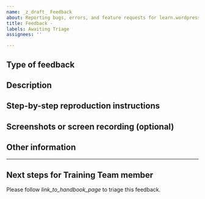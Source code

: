 ```yaml
---
name: _z_draft_ Feedback
about: Reporting bugs, errors, and feature requests for learn.wordpress.org
title: Feedback - 
labels: Awaiting Triage
assignees: ''

---
```

<!--
Thank you for submitting feedback to the Make WordPress Training Team!
You'll find guidance about using this issue template at _handbook_link_.

If you'd like, you can see if similar feedback has already been reported by searching https://github.com/WordPress/gutenberg/issues.
-->

## Type of feedback
<!--
Is your feedback reporting a bug, flagging out-dated content, suggesting a new feature, or something else?
-->

## Description
<!-- Describe your feedback here. -->

## Step-by-step reproduction instructions
<!--
Please list the steps needed to reproduce or verify the feedback. For example:
1. Go to '...'
2. Click on '...'
3. Scroll down to '...'
-->

## Screenshots or screen recording (optional)
<!--
If possible, please upload a screenshot or screen recording illustrating the feedback. 
-->

## Other information
<!--
Leave any other relevant information here.
For example, if you are reporting a bug, you can note your browser, device, and operating system.
If you are making a feature request, you can note other sites/services you've seen the feature on.
-->

---

## Next steps for Training Team member
Please follow _link_to_handbook_page_ to triage this feedback.
